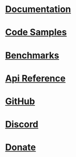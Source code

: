 # [Documentation](wiki/)
# [Code Samples](wiki/Code-Samples.md)
# [Benchmarks](wiki/Performance-Benchmarks.md)
# [Api Reference](api/)
# [GitHub](https://github.com/dj-nitehawk/MongoDB.Entities)
# [Discord](https://discord.com/invite/CM5mw2G)
# [Donate](https://www.paypal.com/cgi-bin/webscr?cmd=_s-xclick&hosted_button_id=9LM2APQXVA9VE)
